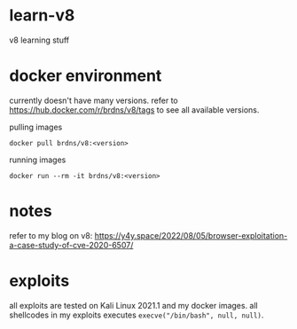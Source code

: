 # learn-v8
v8 learning stuff

# docker environment
currently doesn't have many versions. refer to https://hub.docker.com/r/brdns/v8/tags to see all available versions.

pulling images
```
docker pull brdns/v8:<version>
```

running images
```
docker run --rm -it brdns/v8:<version>
```
# notes
refer to my blog on v8: https://y4y.space/2022/08/05/browser-exploitation-a-case-study-of-cve-2020-6507/

# exploits
all exploits are tested on Kali Linux 2021.1 and my docker images. all shellcodes in my exploits executes `execve("/bin/bash", null, null)`.
